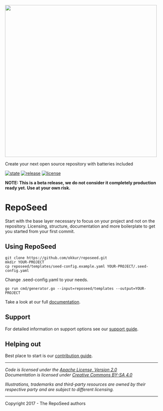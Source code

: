 

<img src="https://github.com/okkur/reposeed/blob/master/media/logo.svg" width="500"/>



Create your next open source repository with batteries included

[![state](https://img.shields.io/badge/state-beta-blue.svg)]() [![release](https://img.shields.io/github/release/okkur/reposeed.svg)](https://github.com/okkur/reposeed/releases) [![license](https://img.shields.io/github/license/okkur/reposeed.svg)](LICENSE) 

**NOTE: This is a beta release, we do not consider it completely production ready yet. Use at your own risk.**



# RepoSeed
Start with the base layer necessary to focus on your project and not on the repository.
Licensing, structure, documentation and more boilerplate to get you started from your first commit.



## Using RepoSeed


  ```
git clone https://github.com/okkur/reposeed.git  
mkdir YOUR-PROJECT
cp reposeed/templates/seed-config.example.yaml YOUR-PROJECT/.seed-config.yaml
```  
Change .seed-config.yaml to your needs.
```
go run cmd/generator.go --input=reposeed/templates --output=YOUR-PROJECT
```




Take a look at our full [documentation](/docs).


## Support
For detailed information on support options see our [support guide](/SUPPORT.md).

## Helping out
Best place to start is our [contribution guide](/CONTRIBUTING.md).

----

*Code is licensed under the [Apache License, Version 2.0](/LICENSE)*  
*Documentation is licensed under [Creative Commons BY-SA 4.0](/docs/LICENSE)*  

*Illustrations, trademarks and third-party resources are owned by their respective party and are subject to different licensing.*

---

Copyright 2017 - The RepoSeed authors
